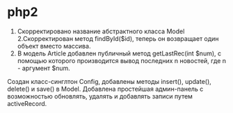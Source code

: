 # php2
1. Скорректировано название абстрактного класса Model
2.Скорректирован метод findById($id), теперь он возвращает один объект вместо массива.
3. В модель Article добавлен публичный метод getLastRec(int $num), с помощью которого производится вывод последних n новостей, где n - аргумент $num.

Создан класс-синглтон Config, добавлены методы insert(), update(), delete() и save() в Model. Добавлена простейшая админ-панель с возможностью обновлять, удалять и добавлять записи путем activeRecord.
